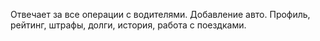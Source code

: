 Отвечает за все операции с водителями. Добавление авто.
Профиль, рейтинг, штрафы, долги, история, работа с поездками.